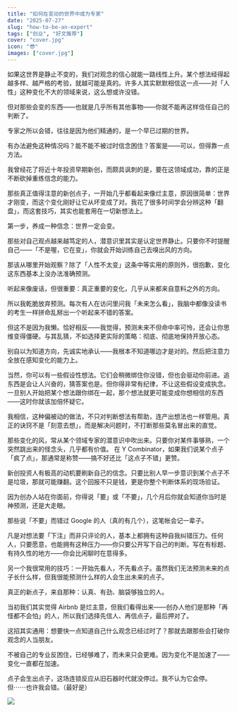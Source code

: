 ```yaml
---
title: "如何在变动的世界中成为专家"
date: "2025-07-27"
slug: "how-to-be-an-expert"
tags: ["创业", "好文推荐"]
cover: "cover.jpg"
icon: "😎"
images: ["cover.jpg"]
---
```

如果这世界是静止不变的，我们对观念的信心就能一路线性上升。某个想法经得起越多样、越严格的考验，就越可能是真的。许多人其实默默相信这一点——对「人性」这种变化不大的领域来说，这么想或许没错。



但对那些会变的东西——也就是几乎所有其他事物——你就不能再这样信任自己的判断了。



专家之所以会错，往往是因为他们精通的，是一个早已过期的世界。



有办法避免这种情况吗？能不能不被过时信念困住？答案是——可以，但得靠一点方法。



我曾经花了将近十年投资早期新创，而颇具讽刺的是，要在这领域成功，靠的正是不断砍掉重练信念的能力。



那些真正值得注意的新创点子，一开始几乎都看起来像烂主意，原因很简单：世界才刚变，而这个变化刚好让它从坏变成了对。我花了很多时间学会分辨这种「翻盘」，而这套技巧，其实也能套用在一切新想法上。



第一步，养成一种信念：世界一定会变。



那些对自己观点越来越笃定的人，潜意识里其实是认定世界静止。只要你不时提醒自己——「不是喔，它在变」，你就会开始训练自己去嗅出风的方向。



那该从哪里开始观察？除了「人性不太变」这条中等实用的原则外，很抱歉，变化这东西基本上没办法准确预测。



听起来像废话，但很重要：真正重要的变化，几乎从来都来自意料之外的方向。



所以我乾脆放弃预测。每次有人在访问里问我「未来怎么看」，我脑中都像没读书的考生一样拼命乱掰出一个听起来不错的答案。



但这不是因为我懒。恰好相反——我觉得，预测未来不但命中率可怜，还会让你思维变得僵硬。与其乱猜，不如选择更实际的策略：彻底、彻底地保持开放心态。



别自以为知道方向，先诚实地承认——我根本不知道哪边才是对的。然后把注意力全放在感知变化的能力上。



当然，你可以有一些假设性想法。它们会稍微绑住你没错，但也会驱动你前进。追东西是会让人兴奋的，猜答案也是。但你得非常有纪律，不让这些假设变成执念。
一旦别人开始把某个想法跟你绑在一起，那个想法就更可能变成你想相信的东西——这时你就该加倍怀疑它。



我相信，这种偏被动的做法，不只对判断想法有帮助，连产出想法也一样管用。真正的诀窍不是「刻意去想」，而是解决问题时，不打断那些莫名冒出来的直觉。



那些变化的风，常从某个领域专家的潜意识中吹出来。只要你对某件事够熟，一个突然跳出来的怪念头，几乎都有价值。
在 Y Combinator，如果我们说某个点子「疯了点」，那通常是称赞——搞不好还比「这点子不错」更赞。



新创投资人有极高的动机要刷新自己的信念。只要比别人早一步意识到某个点子不是垃圾，那就可能赚翻。这个回报不只是钱，更是你整个判断体系的现场验证。



因为创办人站在你面前，你得说「要」或「不要」，几个月后你就会知道你当时是神预测，还是大走眼。



那些说「不要」而错过 Google 的人（真的有几个），这笔帐会记一辈子。



凡是对想法要「下注」而非只评论的人，基本上都拥有这种自我纠错压力。任何人，只要愿意，也能拥有这种压力——你只要公开写下自己的判断。写在有标题、有持久性的地方——你会比闲聊时在意得多。



另一个我很常用的技巧：一开始先看人，不先看点子。虽然我们无法预测未来的点子长什么样，但我很能预测什么样的人会生出未来的点子。



真正的新点子，来自那种：认真、有劲、脑袋够独立的人。



当初我们其实觉得 Airbnb 是烂主意，但我们看得出来——创办人他们是那种「再怪都不会怕」的人，所以我们选择先信人、再信点子，最后押对了。



这招其实通用：想要快一点知道自己什么观念已经过时了？那就去跟那些会打破你观念的人当朋友。



不被自己的专业反困住，已经够难了，而未来只会更难。因为变化不是加速了——变化一直都在加速。



点子会生出点子，这场连锁反应从旧石器时代就没停过。我不认为它会停。
但⋯⋯也许我会错。（最好是）




![](https://prod-files-secure.s3.us-west-2.amazonaws.com/112d0858-5090-4d34-a606-b75eb8d65fd2/46476355-9cf3-4e99-9b7a-3531bc426380/1000202064.png?X-Amz-Algorithm=AWS4-HMAC-SHA256&X-Amz-Content-Sha256=UNSIGNED-PAYLOAD&X-Amz-Credential=ASIAZI2LB466WQS3LZFZ%2F20251028%2Fus-west-2%2Fs3%2Faws4_request&X-Amz-Date=20251028T071347Z&X-Amz-Expires=3600&X-Amz-Security-Token=IQoJb3JpZ2luX2VjEP7%2F%2F%2F%2F%2F%2F%2F%2F%2F%2FwEaCXVzLXdlc3QtMiJHMEUCIQDke%2FZAM64iM20MLq%2B9%2B5v7BngAaWyn0VqIlbDzJBEdhgIgbx4IgTrcbqwZcibYQupgohntDlBEuV%2BW12E%2FvPbiyrsqiAQIt%2F%2F%2F%2F%2F%2F%2F%2F%2F%2F%2FARAAGgw2Mzc0MjMxODM4MDUiDIGtlcFyCDCrQXc86CrcAxPOpN8StXcZZ610EKFCCm5M1LYLw7lZDYMEDx4gnnpjkuOUdbZbDO%2BFH5m%2BRkkPaS%2B%2FqjVSo6k%2BEDqDtw6LgHLMSJkfM5o9KSAS7l66xQsk7yNKVWr3Rwi0nSsSP9bHimdGVGE0ytNF4BevqZ0DUmWcj5N5UH%2BR8KA8XKRuJNn5AefSW2%2FV2kjaknuvNddPYcj58xMgPufQpe65pjevPDG2S4HoSigps0BJ64pDP7woITjxpNou1ZoAUKQUcsVzMYd6PkaWhUuQlNpMaHi%2BEOVowtDqH%2FLdxgnjmes8W%2Fd6E%2FLL5mDjZ%2FGE8Wcz4ihH2jauOETXGSY1YaaGoF2w%2B4fpVxZjr7JXE9H%2BLJVMo%2B0BWVx8axOgP4rzrYaroNFt6j68dMMj2cC0FAgzgGTsO8AHCZ%2FhEtTxziT60xRG%2B6Tw4zS69KVpDjmLbVNucbCYm8VXFJSF53JjmUAJABMdzjIS00Alut84BdtKksl4GE0bYz9UZzr89Oy%2FdoM0n8sNxW5YSsBTZ0oOgLzTPSgQbTQ8AsDa8jdnMDbcnFMDpCY0cB3U08VANQnOsnfkC43DRcmMczQye31hySFLZv5NL59egsdpARkVFMev6cKKv%2BkQHgkmAt315cCq7XbVMNq7gcgGOqUBLqUxxHSzz7eVopDQMcNGvyGA8dvD%2FPGZIfj2hWYOy4zSvWzezD%2FTvnu%2BBMCxH3nY4bSw1WUWzqhikdE4ew4%2BHiS5sxyfPEZMffYXsxHrzY8AYWotzRQUWSvKK76wUCZJkOcUR6BbU6Di5VeefPKnl9J%2BFf7m2i%2BynAxGdjskiQFGgAeeppprrEGjFVyacWICMfyAluODaCldQTPwwX2r9s5JX6dH&X-Amz-Signature=8d866942c2093a6c54eae5ad2ca7049d9dc7e6b2dc0ee7dd19b0fc0ab1241aa9&X-Amz-SignedHeaders=host&x-amz-checksum-mode=ENABLED&x-id=GetObject)

